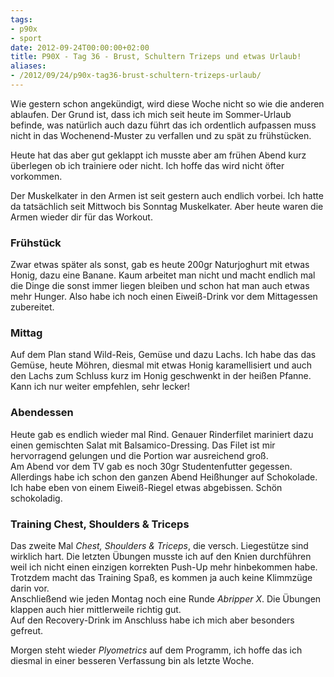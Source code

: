 ```yaml
---
tags:
- p90x
- sport
date: 2012-09-24T00:00:00+02:00
title: P90X - Tag 36 - Brust, Schultern Trizeps und etwas Urlaub!
aliases:
- /2012/09/24/p90x-tag36-brust-schultern-trizeps-urlaub/
---
```


Wie gestern schon angekündigt, wird diese Woche nicht so wie die anderen ablaufen. Der Grund ist, dass ich mich seit heute im Sommer-Urlaub befinde, was natürlich auch dazu führt das ich ordentlich aufpassen muss nicht in das Wochenend-Muster zu verfallen und zu spät zu frühstücken.   

Heute hat das aber gut geklappt ich musste aber am frühen Abend kurz überlegen ob ich trainiere oder nicht. Ich hoffe das wird nicht öfter vorkommen.

Der Muskelkater in den Armen ist seit gestern auch endlich vorbei. Ich hatte da tatsächlich seit Mittwoch bis Sonntag Muskelkater. Aber heute waren die Armen wieder dir für das Workout.

### Frühstück
Zwar etwas später als sonst, gab es heute 200gr Naturjoghurt mit etwas Honig, dazu eine Banane. Kaum arbeitet man nicht und macht endlich mal die Dinge die sonst immer liegen bleiben und schon hat man auch etwas mehr Hunger. Also habe ich noch einen Eiweiß-Drink vor dem Mittagessen zubereitet.

### Mittag
Auf dem Plan stand Wild-Reis, Gemüse und dazu Lachs. Ich habe das das Gemüse, heute Möhren, diesmal mit etwas Honig karamellisiert und auch den Lachs zum Schluss kurz im Honig geschwenkt in der heißen Pfanne. Kann ich nur weiter empfehlen, sehr lecker!

### Abendessen
Heute gab es endlich wieder mal Rind. Genauer Rinderfilet mariniert dazu einen gemischten Salat mit Balsamico-Dressing. Das Filet ist mir hervorragend gelungen und die Portion war ausreichend groß.   
Am Abend vor dem TV gab es noch 30gr Studentenfutter gegessen. Allerdings habe ich schon den ganzen Abend Heißhunger auf Schokolade. Ich habe eben von einem Eiweiß-Riegel etwas abgebissen. Schön schokoladig.

### Training Chest, Shoulders & Triceps
Das zweite Mal _Chest, Shoulders & Triceps_, die versch. Liegestütze sind wirklich hart. Die letzten Übungen musste ich auf den Knien durchführen weil ich nicht einen einzigen korrekten Push-Up mehr hinbekommen habe. Trotzdem macht das Training Spaß, es kommen ja auch keine Klimmzüge darin vor.   
Anschließend wie jeden Montag noch eine Runde _Abripper X_. Die Übungen klappen auch hier mittlerweile richtig gut.   
Auf den Recovery-Drink im Anschluss habe ich mich aber besonders gefreut.

Morgen steht wieder _Plyometrics_ auf dem Programm, ich hoffe das ich diesmal in einer besseren Verfassung bin als letzte Woche.
